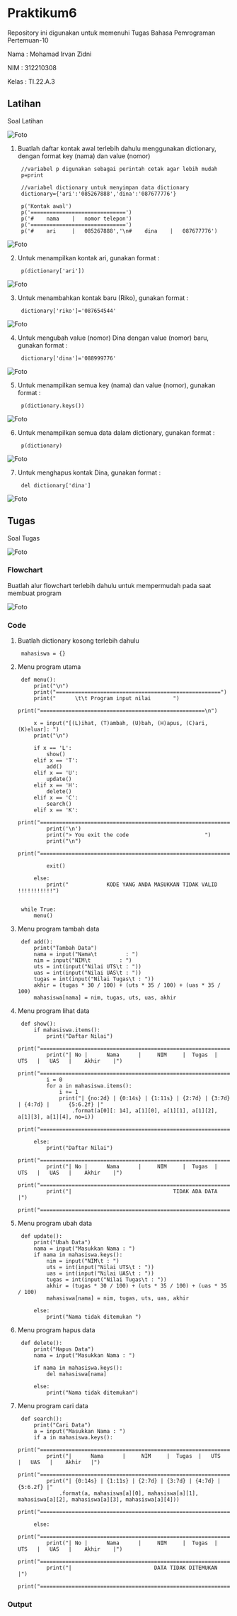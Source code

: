 # Praktikum6

Repository ini digunakan untuk memenuhi Tugas Bahasa Pemrograman Pertemuan-10

Nama    : Mohamad Irvan Zidni

NIM     : 312210308

Kelas   : TI.22.A.3


## Latihan

Soal Latihan

![Foto](Foto/Soal%20Latihan.png)

1. Buatlah daftar kontak awal terlebih dahulu menggunakan dictionary, dengan format key (nama) dan value (nomor)

        //variabel p digunakan sebagai perintah cetak agar lebih mudah
        p=print

        //variabel dictionary untuk menyimpan data dictionary
        dictionary={'ari':'085267888','dina':'087677776'}

        p('Kontak awal')
        p('==============================')
        p('#    nama    |   nomor telepon')
        p('==============================')
        p('#    ari     |   085267888','\n#    dina    |   087677776')

![Foto](Foto/Tampil%20kontak%20awal.png)

2. Untuk menampilkan kontak ari, gunakan format :

        p(dictionary['ari'])

![Foto](Foto/Tampil%20kontak%20ari.png)

3. Untuk menambahkan kontak baru (Riko), gunakan format :

        dictionary['riko']='087654544'

![Foto](Foto/Tambah%20kontak.png)

4. Untuk mengubah value (nomor) Dina dengan value (nomor) baru, gunakan format :

        dictionary['dina']='088999776'

![Foto](Foto/Ubah%20nomor.png)

5. Untuk menampilkan semua key (nama) dan value (nomor), gunakan format :

        p(dictionary.keys())

![Foto](Foto/Tampil%20semua%20nama%20dan%20nomor.png)

6. Untuk menampilkan semua data dalam dictionary, gunakan format :

        p(dictionary)

![Foto](Foto/Tampil%20semua%20data.png)

7. Untuk menghapus kontak Dina, gunakan format :

        del dictionary['dina']

![Foto](Foto/Hapus%20kontak%20dina.png)

## Tugas

Soal Tugas

![Foto](Foto/Soal%20Tugas.png)

### Flowchart

Buatlah alur flowchart terlebih dahulu untuk mempermudah pada saat membuat program

![Foto](Foto/Flowchart%20Tugas.png)

### Code

1. Buatlah dictionary kosong terlebih dahulu

        mahasiswa = {}

2. Menu program utama

        def menu():
            print("\n")
            print("====================================================")
            print("      \t\t Program input nilai       ")
            print("====================================================\n")

            x = input("[(L)ihat, (T)ambah, (U)bah, (H)apus, (C)ari, (K)eluar]: ")
            print("\n")

            if x == 'L':
                show()
            elif x == 'T':
                add()
            elif x == 'U':
                update()
            elif x == 'H':
                delete()
            elif x == 'C':
                search()
            elif x == 'K':
                print("==========================================================================")
                print('\n')
                print("> You exit the code                        ")
                print("\n")
                print("==========================================================================")

                exit()

            else:
                print("            KODE YANG ANDA MASUKKAN TIDAK VALID !!!!!!!!!!!")


        while True:
            menu()

3. Menu program tambah data

        def add():
            print("Tambah Data")
            nama = input("Nama\t         : ")
            nim = input("NIM\t         : ")
            uts = int(input("Nilai UTS\t : "))
            uas = int(input("Nilai UAS\t : "))
            tugas = int(input("Nilai Tugas\t : "))
            akhir = (tugas * 30 / 100) + (uts * 35 / 100) + (uas * 35 / 100)
            mahasiswa[nama] = nim, tugas, uts, uas, akhir

4. Menu program lihat data

        def show():
            if mahasiswa.items():
                print("Daftar Nilai")
                print("=================================================================================")
                print("| No |      Nama      |     NIM     |  Tugas  |   UTS   |   UAS   |    Akhir    |")
                print("=================================================================================")
                i = 0
                for a in mahasiswa.items():
                    i += 1
                    print("| {no:2d} | {0:14s} | {1:11s} | {2:7d} | {3:7d} | {4:7d} |      {5:6.2f} |"
                        .format(a[0][: 14], a[1][0], a[1][1], a[1][2], a[1][3], a[1][4], no=i))
                print("=================================================================================")

            else:
                print("Daftar Nilai")
                print("=================================================================================")
                print("| No |      Nama      |     NIM     |  Tugas  |   UTS   |   UAS   |    Akhir    |")
                print("=================================================================================")
                print("|                                TIDAK ADA DATA                                 |")
                print("=================================================================================")

5. Menu program ubah data

        def update():
            print("Ubah Data")
            nama = input("Masukkan Nama : ")
            if nama in mahasiswa.keys():
                nim = input("NIM\t : ")
                uts = int(input("Nilai UTS\t : "))
                uas = int(input("Nilai UAS\t : "))
                tugas = int(input("Nilai Tugas\t : "))
                akhir = (tugas * 30 / 100) + (uts * 35 / 100) + (uas * 35 / 100)
                mahasiswa[nama] = nim, tugas, uts, uas, akhir

            else:
                print("Nama tidak ditemukan ")

6. Menu program hapus data

        def delete():
            print("Hapus Data")
            nama = input("Masukkan Nama : ")

            if nama in mahasiswa.keys():
                del mahasiswa[nama]

            else:
                print("Nama tidak ditemukan")

7. Menu program cari data

        def search():
            print("Cari Data")
            a = input("Masukkan Nama : ")
            if a in mahasiswa.keys():
                print("===========================================================================")
                print("|      Nama      |     NIM     |  Tugas  |   UTS   |   UAS   |    Akhir   |")
                print("===========================================================================")
                print("| {0:14s} | {1:11s} | {2:7d} | {3:7d} | {4:7d} |     {5:6.2f} |"
                    .format(a, mahasiswa[a][0], mahasiswa[a][1], mahasiswa[a][2], mahasiswa[a][3], mahasiswa[a][4]))
                print("===========================================================================")

            else:
                print("=================================================================================")
                print("| No |      Nama      |     NIM     |  Tugas  |   UTS   |   UAS   |    Akhir    |")
                print("=================================================================================")
                print("|                          DATA TIDAK DITEMUKAN                                 |")
                print("=================================================================================")

### Output
